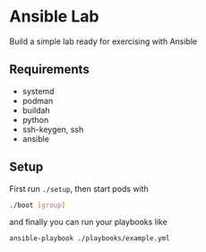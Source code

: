 # Ansible Lab

Build a simple lab ready for exercising with Ansible

## Requirements

- systemd
- podman
- buildah
- python
- ssh-keygen, ssh
- ansible

## Setup

First run `./setup`, then start pods with

```sh
./boot [group]
```

and finally you can run your playbooks like

```sh
ansible-playbook ./playbooks/example.yml
```
